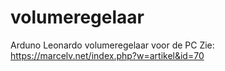 # volumeregelaar
Arduno Leonardo volumeregelaar voor de PC
Zie: https://marcelv.net/index.php?w=artikel&id=70
